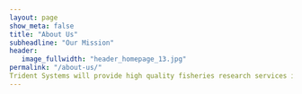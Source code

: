 ```yaml
---
layout: page
show_meta: false
title: "About Us"
subheadline: "Our Mission"
header:
   image_fullwidth: "header_homepage_13.jpg"
permalink: "/about-us/"
Trident Systems will provide high quality fisheries research services in support of effective and efficient management of New Zealand fisheries
---
```

